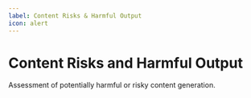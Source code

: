 ```yaml
---
label: Content Risks & Harmful Output
icon: alert
---
```


# Content Risks and Harmful Output

Assessment of potentially harmful or risky content generation.
